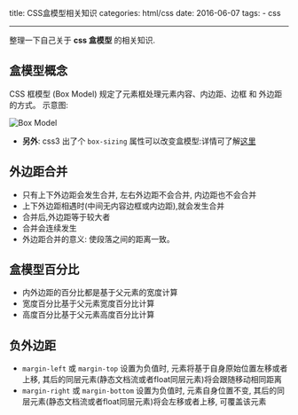 title: CSS盒模型相关知识
categories: html/css
date: 2016-06-07
tags:
	- css
	
---

整理一下自己关于 **css 盒模型** 的相关知识.

## 盒模型概念

CSS 框模型 (Box Model) 规定了元素框处理元素内容、内边距、边框 和 外边距 的方式。
示意图:

![Box Model](https://www.w3school.com.cn/i/ct_boxmodel.gif)

		
- **另外**: css3 出了个 `box-sizing` 属性可以改变盒模型:详情可了解[这里](http://www.w3school.com.cn/cssref/pr_box-sizing.asp)

## 外边距合并

- 只有上下外边距会发生合并, 左右外边距不会合并, 内边距也不会合并
- 上下外边距相遇时(中间无内容边框或内边距),就会发生合并
- 合并后,外边距等于较大者
- 合并会连续发生
- 外边距合并的意义: 使段落之间的距离一致。

## 盒模型百分比

- 内外边距的百分比都是基于父元素的宽度计算
- 宽度百分比基于父元素宽度百分比计算
- 高度百分比基于父元素高度百分比计算

## 负外边距

- `margin-left` 或 `margin-top` 设置为负值时, 元素将基于自身原始位置左移或者上移, 其后的同层元素(静态文档流或者float同层元素)将会跟随移动相同距离
- `margin-right` 或 `margin-bottom` 设置为负值时, 元素自身位置不变, 其后的同层元素(静态文档流或者float同层元素)将会左移或者上移, 可覆盖该元素